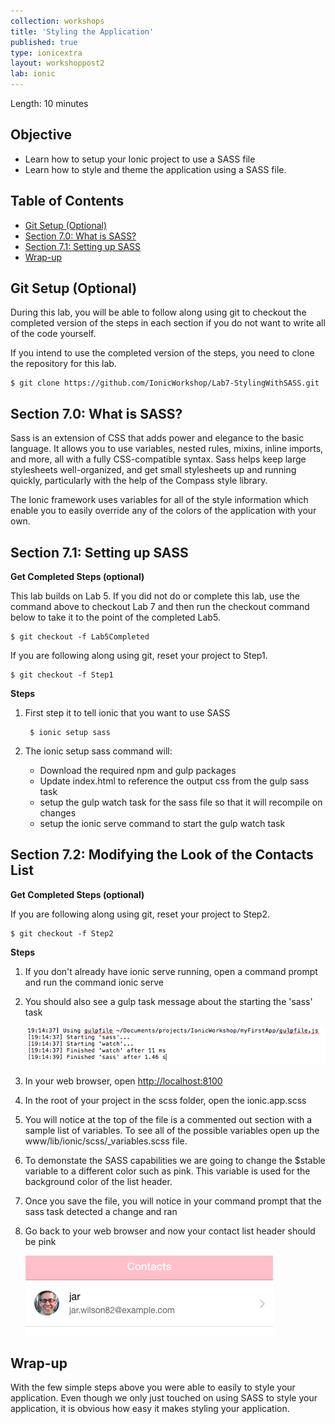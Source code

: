 ```yaml
---
collection: workshops
title: 'Styling the Application'
published: true
type: ionicextra
layout: workshoppost2
lab: ionic
---
```


Length: 10 minutes

## Objective

* Learn how to setup your Ionic project to use a SASS file
* Learn how to style and theme the application using a SASS file.

<!-- START doctoc generated TOC please keep comment here to allow auto update -->
<!-- DON'T EDIT THIS SECTION, INSTEAD RE-RUN doctoc TO UPDATE -->
<h2>Table of Contents</h2>

- [Git Setup (Optional)](#git-setup-optional)
- [Section 7.0: What is SASS?](#section-70-what-is-sass)
- [Section 7.1: Setting up SASS](#section-71-setting-up-sass)
- [Wrap-up](#wrap-up)

<!-- END doctoc generated TOC please keep comment here to allow auto update -->

## Git Setup (Optional)

During this lab, you will be able to follow along using git to checkout the completed version of the steps in each section if you do not want to write all of the code yourself. 

If you intend to use the completed version of the steps, you need to clone the repository for this lab.

    $ git clone https://github.com/IonicWorkshop/Lab7-StylingWithSASS.git


## Section 7.0: What is SASS?

Sass is an extension of CSS that adds power and elegance to the basic language. It allows you to use variables, nested rules, mixins, inline imports, and more, all with a fully CSS-compatible syntax. Sass helps keep large stylesheets well-organized, and get small stylesheets up and running quickly, particularly with the help of the Compass style library.

The Ionic framework uses variables for all of the style information which enable you to easily override any of the colors of the application with your own.  

## Section 7.1: Setting up SASS


**Get Completed Steps (optional)**

This lab builds on Lab 5.  If you did not do or complete this lab, use the command above to checkout Lab 7 and then run the checkout command below to take it to the point of the completed Lab5.

    $ git checkout -f Lab5Completed

If you are following along using git, reset your project to Step1.

    $ git checkout -f Step1

**Steps**

1. First step it to tell ionic that you want to use SASS

        $ ionic setup sass

1. The ionic setup sass command will:
    * Download the required npm and gulp packages 
    * Update index.html to reference the output css from the gulp sass task
    * setup the gulp watch task for the sass file so that it will recompile on changes
    * setup the ionic serve command to start the gulp watch task
    
        
## Section 7.2: Modifying the Look of the Contacts List

**Get Completed Steps (optional)**

If you are following along using git, reset your project to Step2.

    $ git checkout -f Step2

**Steps**

1. If you don't already have ionic serve running, open a command prompt and run the command ionic serve
1. You should also see a gulp task message about the starting the 'sass' task

    ![Lab7-GulpSassCompile.png](images/Lab7/Lab7-GulpSassCompile.png)
    
1. In your web browser, open [http://localhost:8100](http://localhost:8100)

1. In the root of your project in the scss folder, open the ionic.app.scss
1. You will notice at the top of the file is a commented out section with a sample list of variables. To see all of the possible variables open up the www/lib/ionic/scss/_variables.scss file.
1. To demonstate the SASS capabilities we are going to change the $stable variable to a different color such as pink.  This variable is used for the background color of the list header.  
1. Once you save the file, you will notice in your command prompt that the sass task detected a change and ran
1. Go back to your web browser and now your contact list header should be pink

    ![Lab7-ContactPinkHeader.png](images/Lab7/Lab7-ContactPinkHeader.png)
    

## Wrap-up

With the few simple steps above you were able to easily to style your application.  Even though we only just touched on using SASS to style your application, it is obvious how easy it makes styling your application. 